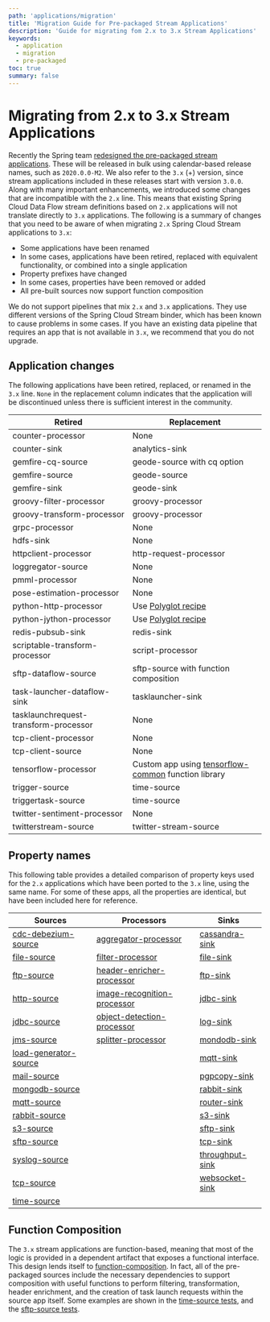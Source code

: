 ```yaml
---
path: 'applications/migration'
title: 'Migration Guide for Pre-packaged Stream Applications'
description: 'Guide for migrating fom 2.x to 3.x Stream Applications'
keywords:
  - application
  - migration
  - pre-packaged
toc: true
summary: false
---
```


# Migrating from 2.x to 3.x Stream Applications

Recently the Spring team [redesigned the pre-packaged stream applications](https://spring.io/blog/2020/07/13/introducing-java-functions-for-spring-cloud-stream-applications-part-0).
These will be released in bulk using calendar-based release names, such as `2020.0.0-M2`.
We also refer to the `3.x` (+) version, since stream applications included in these releases start with version `3.0.0`.
Along with many important enhancements, we introduced some changes that are incompatible with the `2.x` line. This means that existing Spring Cloud Data Flow stream definitions based on `2.x` applications will not translate directly to `3.x` applications. The following is a summary of changes that you need to be aware of when migrating `2.x` Spring Cloud Stream applications to `3.x`:

- Some applications have been renamed
- In some cases, applications have been retired, replaced with equivalent functionality, or combined into a single application
- Property prefixes have changed
- In some cases, properties have been removed or added
- All pre-built sources now support function composition

<!--CAUTTION-->

We do not support pipelines that mix `2.x` and `3.x` applications.
They use different versions of the Spring Cloud Stream binder, which has been known to cause problems in some cases. If you have an existing data pipeline that requires an app that is not available in `3.x`, we recommend that you do not upgrade.

<!--END_CAUTION-->

## Application changes

The following applications have been retired, replaced, or renamed in the `3.x` line.
`None` in the replacement column indicates that the application will be discontinued unless there is sufficient interest in the community.

| Retired                               | Replacement                                                                                                                                               |
| ------------------------------------- | --------------------------------------------------------------------------------------------------------------------------------------------------------- |
| counter-processor                     | None                                                                                                                                                      |
| counter-sink                          | analytics-sink                                                                                                                                            |
| gemfire-cq-source                     | geode-source with cq option                                                                                                                               |
| gemfire-source                        | geode-source                                                                                                                                              |
| gemfire-sink                          | geode-sink                                                                                                                                                |
| groovy-filter-processor               | groovy-processor                                                                                                                                          |
| groovy-transform-processor            | groovy-processor                                                                                                                                          |
| grpc-processor                        | None                                                                                                                                                      |
| hdfs-sink                             | None                                                                                                                                                      |
| httpclient-processor                  | http-request-processor                                                                                                                                    |
| loggregator-source                    | None                                                                                                                                                      |
| pmml-processor                        | None                                                                                                                                                      |
| pose-estimation-processor             | None                                                                                                                                                      |
| python-http-processor                 | Use [Polyglot recipe](%currentPath%/recipes/polyglot/)                                                                                                    |
| python-jython-processor               | Use [Polyglot recipe](%currentPath%/recipes/polyglot/)                                                                                                    |
| redis-pubsub-sink                     | redis-sink                                                                                                                                                |
| scriptable-transform-processor        | script-processor                                                                                                                                          |
| sftp-dataflow-source                  | sftp-source with function composition                                                                                                                     |
| task-launcher-dataflow-sink           | tasklauncher-sink                                                                                                                                         |
| tasklaunchrequest-transform-processor | None                                                                                                                                                      |
| tcp-client-processor                  | None                                                                                                                                                      |
| tcp-client-source                     | None                                                                                                                                                      |
| tensorflow-processor                  | Custom app using [tensorflow-common](https://github.com/spring-cloud/stream-applications/blob/master/functions/common/tensorflow-common) function library |
| trigger-source                        | time-source                                                                                                                                               |
| triggertask-source                    | time-source                                                                                                                                               |
| twitter-sentiment-processor           | None                                                                                                                                                      |
| twitterstream-source                  | twitter-stream-source                                                                                                                                     |

## Property names

This following table provides a detailed comparison of property keys used for the `2.x` applications which have been ported to the `3.x` line, using the same name. For some of these apps, all the properties are identical, but have been included here for reference.

| Sources                                                                             | Processors                                                                                      | Sinks                                                                   |
| ----------------------------------------------------------------------------------- | ----------------------------------------------------------------------------------------------- | ----------------------------------------------------------------------- |
| [cdc-debezium-source](%currentPath%/applications/migration/cdc-debezium-source)     | [aggregator-processor](%currentPath%/applications/migration/aggregator-processor)               | [cassandra-sink](%currentPath%/applications/migration/cassandra-sink)   |
| [file-source](%currentPath%/applications/migration/file-source)                     | [filter-processor](%currentPath%/applications/migration/filter-processor)                       | [file-sink](%currentPath%/applications/migration/file-sink)             |
| [ftp-source](%currentPath%/applications/migration/ftp-source)                       | [header-enricher-processor](%currentPath%/applications/migration/header-enricher-processor)     | [ftp-sink](%currentPath%/applications/migration/ftp-sink)               |
| [http-source](%currentPath%/applications/migration/http-source)                     | [image-recognition-processor](%currentPath%/applications/migration/image-recognition-processor) | [jdbc-sink](%currentPath%/applications/migration/jdbc-sink)             |
| [jdbc-source](%currentPath%/applications/migration/jdbc-source)                     | [object-detection-processor](%currentPath%/applications/migration/object-detection-processor)   | [log-sink](%currentPath%/applications/migration/log-sink)               |
| [jms-source](%currentPath%/applications/migration/jms-source)                       | [splitter-processor](%currentPath%/applications/migration/splitter-processor)                   | [mondodb-sink](%currentPath%/applications/migration/mongodb-sink)       |
| [load-generator-source](%currentPath%/applications/migration/load-generator-source) |                                                                                                 | [mqtt-sink](%currentPath%/applications/migration/mqtt-sink)             |
| [mail-source](%currentPath%/applications/migration/mail-source)                     |                                                                                                 | [pgpcopy-sink](%currentPath%/applications/migration/pgcopy-sink)        |
| [mongodb-source](%currentPath%/applications/migration/mongodb-source)               |                                                                                                 | [rabbit-sink](%currentPath%/applications/migration/rabbit-sink)         |
| [mqtt-source](%currentPath%/applications/migration/mqtt-source)                     |                                                                                                 | [router-sink](%currentPath%/applications/migration/router-sink)         |
| [rabbit-source](%currentPath%/applications/migration/rabbit-source)                 |                                                                                                 | [s3-sink](%currentPath%/applications/migration/s3-sink)                 |
| [s3-source](%currentPath%/applications/migration/s3-source)                         |                                                                                                 | [sftp-sink](%currentPath%/applications/migration/sftp-sink)             |
| [sftp-source](%currentPath%/applications/migration/sftp-source)                     |                                                                                                 | [tcp-sink](%currentPath%/applications/migration/tcp-sink)               |
| [syslog-source](%currentPath%/applications/migration/syslog-source)                 |                                                                                                 | [throughput-sink](%currentPath%/applications/migration/throughput-sink) |
| [tcp-source](%currentPath%/applications/migration/tcp-source)                       |                                                                                                 | [websocket-sink](%currentPath%/applications/migration/websocket-sink)   |
| [time-source](%currentPath%/applications/migration/time-source)                     |                                                                                                 |                                                                         |

## Function Composition

The `3.x` stream applications are function-based, meaning that most of the logic is provided in a dependent artifact that exposes a functional interface.
This design lends itself to [function-composition](https://github.com/spring-cloud/stream-applications/blob/master/docs/FunctionComposition.adoc). In fact, all of the pre-packaged sources include the necessary dependencies to support composition with useful functions to perform filtering, transformation, header enrichment, and the creation of task launch requests within the source app itself. Some examples are shown in the [time-source tests](https://github.com/spring-cloud/stream-applications/blob/master/applications/source/time-source/src/test/java/org/springframework/cloud/stream/app/source/time/TimeSourceTests.java), and the [sftp-source tests](https://github.com/spring-cloud/stream-applications/blob/master/applications/source/sftp-source/src/test/java/org/springframework/cloud/stream/app/source/sftp/SftpSourceTests.java).
